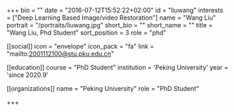 +++
bio = ""
date = "2016-07-12T15:52:22+02:00"
id = "liuwang"
interests = ["Deep Learning Based Image/video Restoration"]
name = "Wang Liu"
portrait = "/portraits/liuwang.jpg"
short_bio = ""
short_name = ""
title = "Wang Liu, Phd Student"
sort_position = 3
role = "phd"

[[social]]
    icon = "envelope"
    icon_pack = "fa"
    link = "mailto:2001112100@stu.pku.edu.cn"

[[education]]
    course = "PhD Student"
    institution = 'Peking University'
    year = 'since 2020.9'

[[organizations]]
    name = "Peking University"
    role = "PhD Student"

+++



